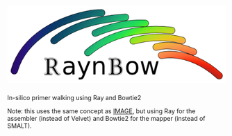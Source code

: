 ![raynbow](raynbow_logo.png "raynbow logo")
=======

In-silico primer walking using Ray and Bowtie2

Note: this uses the same concept as [IMAGE](http://www.sanger.ac.uk/resources/software/pagit/#IMAGE), but using Ray for the assembler (instead of Velvet) and Bowtie2 for the mapper (instead of SMALT).
